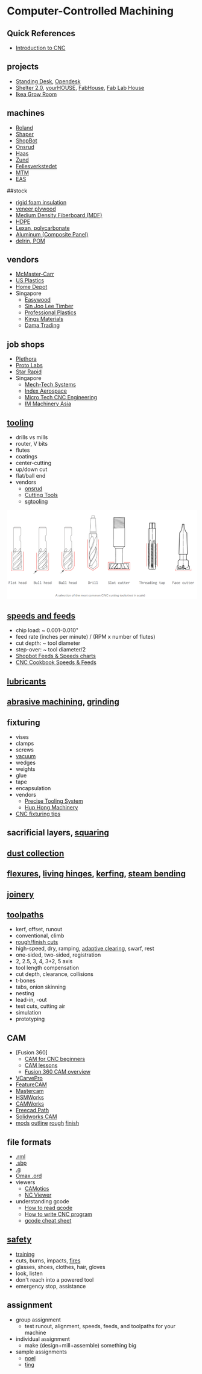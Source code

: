 # Computer-Controlled Machining

## Quick References
- [Introduction to CNC](https://www.3dhubs.com/knowledge-base/cnc-machining-manufacturing-technology-explained/)
## projects
- [Standing Desk](https://www.forbes.com/sites/kerryflynn/2014/07/31/how-to-make-a-standing-desk-for-under-200-mit-grads-go-digital), [Opendesk](https://www.opendesk.cc/)
- [Shelter 2.0](http://www.shelter20.com/), [yourHOUSE](http://blog.ted.com/digitally_fabbe/), [FabHouse](https://fablab.hochschule-rhein-waal.de/fabhouse-en), [Fab Lab House](https://archello.com/project/the-fab-lab-house)
- [Ikea Grow Room](https://mymodernmet.com/ikea-growroom-instructions/)
   
## machines
- [Roland](http://www.rolanddga.com/products/3d/srm20/)
- [Shaper](https://www.shapertools.com/)
- [ShopBot](https://www.shopbottools.com/)
- [Onsrud](https://www.cronsrud.com/cnc.html)
- [Haas](https://www.haascnc.com/index.html)
- [Zund](https://www.zund.com/en)
- [Fellesverkstedet](https://github.com/fellesverkstedet/fabricatable-machines)
- [MTM](http://mtm.cba.mit.edu/)
- [EAS](http://www.im-machinery-asia.com.sg/versatil-125025002750-2/)

##stock
- [rigid foam insulation](https://www.insulfoam.com/rigid-foam-insulation-types/)
- [veneer plywood](http://www.differencebetween.info/difference-between-plywood-and-veneer)
- [Medium Density Fiberboard (MDF)](https://www.bobvila.com/articles/what-is-mdf/)
- [HDPE](https://www.usplastic.com/catalog/item.aspx?itemid=23869)
- [Lexan, polycarbonate](https://www.acplasticsinc.com/categories/polycarbonate)
- [Aluminum (Composite Panel)](http://chipsoon.com/aluminium_composite.html)
- [delrin, POM](https://www.curbellplastics.com/Shop-Materials/All-Materials/Acetal/Delrin-Acetal-Sheet-Homopolymer-Color#?Shape=CRBL.SkuSheet)

## vendors
- [McMaster-Carr](http://www.mcmaster.com/#raw-materials)
- [US Plastics](https://www.usplastic.com/)
- [Home Depot](http://www.homedepot.com/s/plywood)
- Singapore
  - [Easywood](https://www.plywood.com.sg/)
  - [Sin Joo Lee Timber](http://www.sinjoolee.com.sg/)
  - [Professional Plastics](https://www.professionalplastics.com/Singapore)
  - [Kings Materials](https://kingsmaterials.com.sg/polycarbonate-sheets/)
  - [Dama Trading](http://dama.com.sg/polycarbonate-sheets/)


## job shops
- [Plethora](https://www.plethora.com/)
- [Proto Labs](http://www.protolabs.com/)
- [Star Rapid](https://www.starrapid.com/)
- Singapore
  - [Mech-Tech Systems](https://mech-techsystems.com.sg/)
  - [Index Aerospace](https://indexaerospace.sg/cnc-machining-services/)
  - [Micro Tech CNC Engineering](http://www.wonghinglong.com.sg/services/cnc-machining/)
  - [IM Machinery Asia](https://www.im-machinery-asia.com.sg/)

## [tooling](http://fab.cba.mit.edu/about/fab/inv.html)
- drills vs mills
- router, V bits
- flutes
- coatings
- center-cutting
- up/down cut
- flat/ball end
- vendors
  - [onsrud](https://www.google.com/url?q=http://www.onsrud.com/&sa=D&ust=1605461694137000&usg=AFQjCNEohNHnB4i_8Pjp9kZXaeE279x6Hg)
  - [Cutting Tools](https://www.lfc.com.sg/products/category/Cutting-tools?&page=all)
  - [sgtooling](https://sgtooling.com/collections/cutting-tools)

![cnc cutting tools](../images/06_cnc-cutting-tools.png)


## [speeds and feeds](http://new.industrialpress.com/machineryhandbook)
- chip load: ~ 0.001-0.010"
- feed rate (inches per minute) / (RPM x number of flutes) 
- cut depth: ~ tool diameter
- step-over: ~ tool diameter/2
- [Shopbot Feeds & Speeds charts](https://www.shopbottools.com/ShopBotDocs/files/FeedsandSpeeds.pdf)
- [CNC Cookbook Speeds & Feeds](https://www.cnccookbook.com/feeds-speeds/)

## [lubricants](http://www.mcmaster.com/#machining-lubricants)

## [abrasive machining](http://www.mcmaster.com/#abrasive-powders), [grinding](https://www.grinding.com/)

## fixturing
- vises
- clamps
- screws
- [vacuum](http://fab.academany.org/2019/labs/ulb/students/axel-cornu/assignments/week08.html)
- wedges
- weights
- glue
- tape
- encapsulation
- vendors
  - [Precise Tooling System](https://precisetooling.com.sg/)
  - [Hup Hong Machinery](https://huphong.com.sg/product-category/sharpening-machine-for-drill-bit-and-saw-blade/drill-bit-sharpener/?gclid=Cj0KCQiAwMP9BRCzARIsAPWTJ_HkEwYOyG8yE-DW-oIlQOKwXfd9nsxha0V2UYK01sb35UOG_jAQ4HwaAq4fEALw_wcB)
- [CNC fixturing tips](https://makezine.com/2016/06/20/7-cnc-fixturing-tips-small-shop/)

## sacrificial layers, [squaring](https://www.avidcnc.com/leveling-squaring-and-tramming-your-cnc-machine-p-438.html)

## [dust collection](https://makerindustry.com/cnc-router-dust-collection/)

## [flexures](http://academy.cba.mit.edu/classes/computer_cutting/flexures.png), [living hinges](http://academy.cba.mit.edu/classes/computer_cutting/flexures.png), [kerfing](http://academy.cba.mit.edu/classes/computer_cutting/flexures.png), [steam bending](https://www.google.com/search?q=steam+bending&tbm=isch)

## [joinery](https://www.thingiverse.com/thing:169723)

## [toolpaths](https://www.cnccookbook.com/complete-guide-to-cam-toolpaths-and-operations-for-milling-in-2020/)
- kerf, offset, runout
- conventional, climb
- [rough/finish cuts](http://academy.cba.mit.edu/classes/computer_machining/cuts.png)
- high-speed, dry, ramping, [adaptive clearing](https://www.youtube.com/watch?v=1TgYz_LBdkw), swarf, rest
- one-sided, two-sided, registration
- 2, 2.5, 3, 4, 3+2, 5 axis
- tool length compensation
- cut depth, clearance, collisions
- t-bones
- tabs, onion skinning
- nesting
- lead-in, -out
- test cuts, cutting air
- simulation
- prototyping

## CAM
- [Fusion 360]
  - [CAM for CNC beginners](https://www.instructables.com/Fusion-360-CAM-Tutorial-for-CNC-Beginners/)
  - [CAM lessons](http://cadcamlessons.com/fusion-360-cam-tutorial/)
  - [Fusion 360 CAM overview](https://skippy.org.uk/wp-content/uploads/09_CAM.pdf)
- [VCarvePro](https://www.shopbottools.com/products/software)
- [FeatureCAM](http://www.featurecam.com/)
- [Mastercam](http://www.mastercam.com/en-us/)
- [HSMWorks](http://www.hsmworks.com/)
- [CAMWorks](https://camworks.com/)
- [Freecad Path](https://www.freecadweb.org/wiki/Path_Workbench)
- [Solidworks CAM](https://www.solidworks.com/product/solidworks-cam)
- [mods](http://mods.cba.mit.edu/) [outline](http://academy.cba.mit.edu/classes/computer_machining/2D.mp4) [rough](http://academy.cba.mit.edu/classes/computer_machining/2.5D.mp4) [finish](http://academy.cba.mit.edu/classes/computer_machining/3D.mp4)

## file formats
- [.rml](http://academy.cba.mit.edu/classes/computer_machining/sample.rml)
- [.sbp](http://academy.cba.mit.edu/classes/computer_machining/sample.sbp)
- [.g](http://academy.cba.mit.edu/classes/computer_machining/sample.g)
- [Omax .ord](http://academy.cba.mit.edu/classes/computer_machining/sample.ord)
- viewers
  - [CAMotics](https://camotics.org/)
  - [NC Viewer](https://ncviewer.com/https://ncviewer.com/)
- understanding gcode
  - [How to read gcode](https://makezine.com/2016/10/24/get-to-know-your-cnc-how-to-read-g-code/)
  - [How to write CNC program](https://technogilesolutions.com/2020/09/how-to-write-a-cnc-part-program/)
  - [gcode cheat sheet](https://www.probotix.com/wiki/images/b/bd/G-codes_cheatsheet.pdf)

## [safety](http://www.popularmechanics.com/home/skills/yale-students-tragic-death-prompts-a-shop-safety-review)
- [training](http://ehs.mit.edu/site/training)
- cuts, burns, impacts, [fires](http://fab.academany.org/2018/labs/fablabspinderihallerne/students/claus-nicolaisen/portfolio/week8/log.html)
- glasses, shoes, clothes, hair, gloves
- look, listen
- don't reach into a powered tool
- emergency stop, assistance

## assignment
- group assignment
  - test runout, alignment, speeds, feeds, and toolpaths for your machine
- individual assignment
  - make (design+mill+assemble) something big
- sample assignments
  - [noel](http://fab.academany.org/2020/labs/singapore/students/noel-kristian/exercise07.html)
  - [ting](http://fab.academany.org/2020/labs/singapore/students/engting-kok/exercise07.html)
